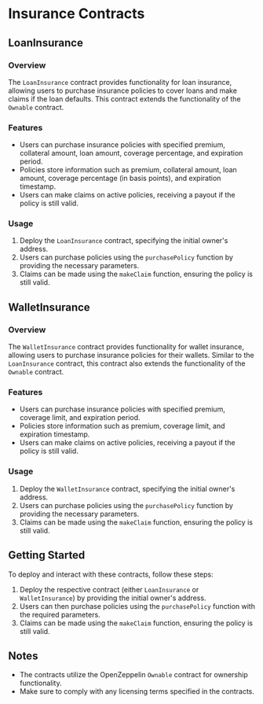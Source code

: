 
# Insurance Contracts

## LoanInsurance

### Overview

The `LoanInsurance` contract provides functionality for loan insurance, allowing users to purchase insurance policies to cover loans and make claims if the loan defaults. This contract extends the functionality of the `Ownable` contract.

### Features

-   Users can purchase insurance policies with specified premium, collateral amount, loan amount, coverage percentage, and expiration period.
-   Policies store information such as premium, collateral amount, loan amount, coverage percentage (in basis points), and expiration timestamp.
-   Users can make claims on active policies, receiving a payout if the policy is still valid.

### Usage

1.  Deploy the `LoanInsurance` contract, specifying the initial owner's address.
2.  Users can purchase policies using the `purchasePolicy` function by providing the necessary parameters.
3.  Claims can be made using the `makeClaim` function, ensuring the policy is still valid.

## WalletInsurance

### Overview

The `WalletInsurance` contract provides functionality for wallet insurance, allowing users to purchase insurance policies for their wallets. Similar to the `LoanInsurance` contract, this contract also extends the functionality of the `Ownable` contract.

### Features

-   Users can purchase insurance policies with specified premium, coverage limit, and expiration period.
-   Policies store information such as premium, coverage limit, and expiration timestamp.
-   Users can make claims on active policies, receiving a payout if the policy is still valid.

### Usage

1.  Deploy the `WalletInsurance` contract, specifying the initial owner's address.
2.  Users can purchase policies using the `purchasePolicy` function by providing the necessary parameters.
3.  Claims can be made using the `makeClaim` function, ensuring the policy is still valid.

## Getting Started

To deploy and interact with these contracts, follow these steps:

1.  Deploy the respective contract (either `LoanInsurance` or `WalletInsurance`) by providing the initial owner's address.
2.  Users can then purchase policies using the `purchasePolicy` function with the required parameters.
3.  Claims can be made using the `makeClaim` function, ensuring the policy is still valid.

## Notes

-   The contracts utilize the OpenZeppelin `Ownable` contract for ownership functionality.
-   Make sure to comply with any licensing terms specified in the contracts.
